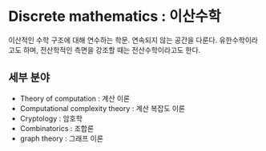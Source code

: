 # Discrete mathematics : 이산수학

이산적인 수학 구조에 대해 연수하는 학문. 연속되지 않는 공간을 다룬다.
유한수학이라고도 하며, 전산학적인 측면을 강조할 때는 전산수학이라고도 한다.

## 세부 분야

- Theory of computation : 계산 이론
- Computational complexity theory : 계산 복잡도 이론
- Cryptology : 암호학
- Combinatorics : 조합론
- graph theory : 그래프 이론
